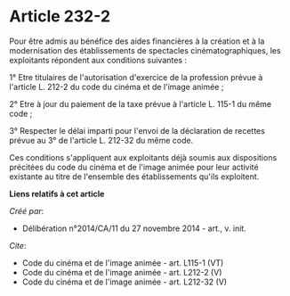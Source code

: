 # Article 232-2

Pour être admis au bénéfice des aides financières à la création et à la modernisation des établissements de spectacles
cinématographiques, les exploitants répondent aux conditions suivantes : 

1° Etre titulaires de l'autorisation d'exercice de la profession prévue à l'article L. 212-2 du code du cinéma et de l'image
animée ; 

2° Etre à jour du paiement de la taxe prévue à l'article L. 115-1 du même code ; 

3° Respecter le délai imparti pour l'envoi de la déclaration de recettes prévue au 3° de l'article L. 212-32 du même code. 

Ces conditions s'appliquent aux exploitants déjà soumis aux dispositions précitées du code du cinéma et de l'image animée
pour leur activité existante au titre de l'ensemble des établissements qu'ils exploitent.

**Liens relatifs à cet article**

_Créé par_:

  - Délibération n°2014/CA/11 du 27 novembre 2014 - art., v. init.

_Cite_:

  - Code du cinéma et de l'image animée - art. L115-1 (VT)
  - Code du cinéma et de l'image animée - art. L212-2 (V)
  - Code du cinéma et de l'image animée - art. L212-32 (V)
